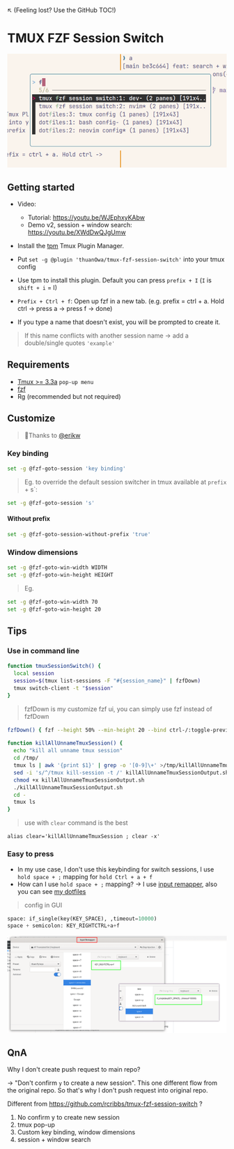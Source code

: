 ↖️ (Feeling lost? Use the GitHub TOC!)

# TMUX FZF Session Switch

![preview img](/img/preview.png)

## Getting started

- Video: 
  - Tutorial: https://youtu.be/WJEphxyKAbw
  - Demo v2, session + window search: https://youtu.be/XWdDwQJgUmw
- Install the [tpm](https://github.com/tmux-plugins/tpm) Tmux Plugin Manager.
- Put `set -g @plugin 'thuanOwa/tmux-fzf-session-switch'` into your tmux config
- Use tpm to install this plugin. Default you can press `prefix + I` (`I` is
  `shift + i` = I)

- `Prefix + Ctrl + f`: Open up fzf in a new tab. (e.g. prefix = ctrl + a. Hold ctrl ->
  press a -> press f -> done)
- If you type a name that doesn't exist, you will be prompted to create it.

> If this name conflicts with another session name -> add a double/single quotes `'example'`

## Requirements

- [Tmux >= 3.3a](https://github.com/thuanowa/tmux-fzf-session-switch/pull/5/files) `pop-up menu`
- [fzf](https://github.com/junegunn/fzf)
- Rg (recommended but not required)

## Customize

> 🫰Thanks to [@erikw](https://github.com/erikw)

### Key binding

```bash
set -g @fzf-goto-session 'key binding'
```

> Eg. to override the default session switcher in tmux available at `prefix` + s`:

```bash
set -g @fzf-goto-session 's'
```

#### Without prefix

```bash
set -g @fzf-goto-session-without-prefix 'true'
```

### Window dimensions

```bash
set -g @fzf-goto-win-width WIDTH
set -g @fzf-goto-win-height HEIGHT
```

> Eg.

```bash
set -g @fzf-goto-win-width 70
set -g @fzf-goto-win-height 20
```

## Tips

### Use in command line

```bash
function tmuxSessionSwitch() {
  local session
  session=$(tmux list-sessions -F "#{session_name}" | fzfDown)
  tmux switch-client -t "$session"
}
```

> fzfDown is my customize fzf ui, you can simply use fzf instead of fzfDown

```bash
fzfDown() { fzf --height 50% --min-height 20 --bind ctrl-/:toggle-preview "$@" --reverse }
```

```bash
function killAllUnnameTmuxSession() {
  echo "kill all unname tmux session"
  cd /tmp/
  tmux ls | awk '{print $1}' | grep -o '[0-9]\+' >/tmp/killAllUnnameTmuxSessionOutput.sh
  sed -i 's/^/tmux kill-session -t /' killAllUnnameTmuxSessionOutput.sh
  chmod +x killAllUnnameTmuxSessionOutput.sh
  ./killAllUnnameTmuxSessionOutput.sh
  cd -
  tmux ls
}
```

> use with `clear` command is the best

```
alias clear='killAllUnnameTmuxSession ; clear -x'
```

### Easy to press

- In my use case, I don't use this keybinding for switch sessions, I use `hold space + ;` mapping for `hold Ctrl + a + f`
- How can I use `hold space + ;` mapping?
  -> I use [input remapper](https://github.com/sezanzeb/input-remapper), also you can see [my dotfiles](https://github.com/thuanOwa/dotfiles)

> config in GUI

```python
space: if_single(key(KEY_SPACE), ,timeout=10000)
space + semicolon: KEY_RIGHTCTRL+a+f
```

![input remapper][img_input_remapper]

[img_input_remapper]: ./img/input_remapper.png

## QnA

Why I don't create push request to main repo?

-> "Don't confirm `y` to create a new session". This one different flow from the original repo. So that's why I don't push request into original repo.

Different from https://github.com/rcribbs/tmux-fzf-session-switch ?

1. No confirm y to create new session
1. tmux pop-up
1. Custom key binding, window dimensions
1. session + window search
